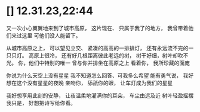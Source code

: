 # [] 12.31.23,22:44

又一次小心翼翼地来到了城市高原，
这片现在、
只属于我了的地方，
我曾带着他们来过这里
可他们没人能留下。

从城市高原之上，
可以望见立交、
紧凑的高高的一排排灯，
还有永远流不完的一只只灯。
高原上很冷，
还有好几根距离彼此老远的树，
树干好细，树叶却吹不光。
你，他们中特别的唯一
曾与你并排坐在高原之上
看着你，
我所珍藏的面庞

你说为什么天空上没有星星
我不知道怎么回答、可我多么希望
能有勇气说，
    我好想在这个没有星星的夜晚
    亲吻你，
    舔舐你的眼，
    让车灯成为我们的星星

我好想享用此刻的安静，
让夜温柔地灌满你的耳朵，
车尘由远及近
树叶轻盈摇摆
我只是，
好想把诗写给你看。